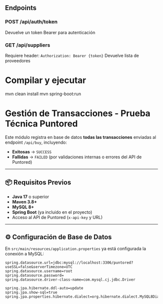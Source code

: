 ## Endpoints

### POST /api/auth/token
Devuelve un token Bearer para autenticación

### GET /api/suppliers
Requiere header: `Authorization: Bearer {token}`
Devuelve lista de proveedores

# Compilar y ejecutar
mvn clean install
mvn spring-boot:run



# Gestión de Transacciones - Prueba Técnica Puntored

Este módulo registra en base de datos **todas las transacciones** enviadas al endpoint `/api/buy`, incluyendo:
- **Exitosas** → `SUCCESS`
- **Fallidas** → `FAILED` (por validaciones internas o errores del API de Puntored)

---

## 📦 Requisitos Previos

- **Java 17** o superior
- **Maven 3.8+**
- **MySQL 8+**
- **Spring Boot** (ya incluido en el proyecto)
- Acceso al API de Puntored (`x-api-key` y URL)

---

## ⚙️ Configuración de Base de Datos

En `src/main/resources/application.properties` ya está configurada la conexión a MySQL:

```properties
spring.datasource.url=jdbc:mysql://localhost:3306/puntored?useSSL=false&serverTimezone=UTC
spring.datasource.username=root
spring.datasource.password=
spring.datasource.driver-class-name=com.mysql.cj.jdbc.Driver

spring.jpa.hibernate.ddl-auto=update
spring.jpa.show-sql=true
spring.jpa.properties.hibernate.dialect=org.hibernate.dialect.MySQL8Dialect
